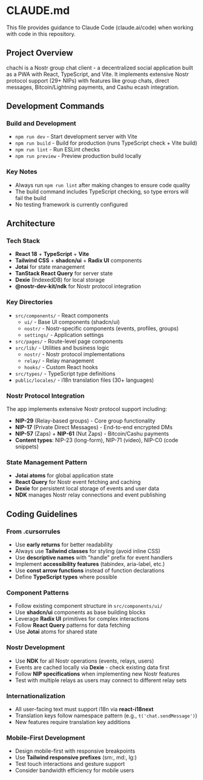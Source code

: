 # CLAUDE.md

This file provides guidance to Claude Code (claude.ai/code) when working with code in this repository.

## Project Overview

chachi is a Nostr group chat client - a decentralized social application built as a PWA with React, TypeScript, and Vite. It implements extensive Nostr protocol support (29+ NIPs) with features like group chats, direct messages, Bitcoin/Lightning payments, and Cashu ecash integration.

## Development Commands

### Build and Development
- `npm run dev` - Start development server with Vite
- `npm run build` - Build for production (runs TypeScript check + Vite build)
- `npm run lint` - Run ESLint checks
- `npm run preview` - Preview production build locally

### Key Notes
- Always run `npm run lint` after making changes to ensure code quality
- The build command includes TypeScript checking, so type errors will fail the build
- No testing framework is currently configured

## Architecture

### Tech Stack
- **React 18** + **TypeScript** + **Vite**
- **Tailwind CSS** + **shadcn/ui** + **Radix UI** components
- **Jotai** for state management
- **TanStack React Query** for server state
- **Dexie** (IndexedDB) for local storage
- **@nostr-dev-kit/ndk** for Nostr protocol integration

### Key Directories
- `src/components/` - React components
  - `ui/` - Base UI components (shadcn/ui)
  - `nostr/` - Nostr-specific components (events, profiles, groups)
  - `settings/` - Application settings
- `src/pages/` - Route-level page components  
- `src/lib/` - Utilities and business logic
  - `nostr/` - Nostr protocol implementations
  - `relay/` - Relay management
  - `hooks/` - Custom React hooks
- `src/types/` - TypeScript type definitions
- `public/locales/` - i18n translation files (30+ languages)

### Nostr Protocol Integration
The app implements extensive Nostr protocol support including:
- **NIP-29** (Relay-based groups) - Core group functionality
- **NIP-17** (Private Direct Messages) - End-to-end encrypted DMs
- **NIP-57** (Zaps) + **NIP-61** (Nut Zaps) - Bitcoin/Cashu payments
- **Content types**: NIP-23 (long-form), NIP-71 (video), NIP-C0 (code snippets)

### State Management Pattern
- **Jotai atoms** for global application state
- **React Query** for Nostr event fetching and caching
- **Dexie** for persistent local storage of events and user data
- **NDK** manages Nostr relay connections and event publishing

## Coding Guidelines

### From .cursorrules
- Use **early returns** for better readability
- Always use **Tailwind classes** for styling (avoid inline CSS)
- Use **descriptive names** with "handle" prefix for event handlers
- Implement **accessibility features** (tabindex, aria-label, etc.)
- Use **const arrow functions** instead of function declarations
- Define **TypeScript types** where possible

### Component Patterns
- Follow existing component structure in `src/components/ui/`
- Use **shadcn/ui** components as base building blocks
- Leverage **Radix UI** primitives for complex interactions
- Follow **React Query** patterns for data fetching
- Use **Jotai** atoms for shared state

### Nostr Development
- Use **NDK** for all Nostr operations (events, relays, users)
- Events are cached locally via **Dexie** - check existing data first
- Follow **NIP specifications** when implementing new Nostr features
- Test with multiple relays as users may connect to different relay sets

### Internationalization
- All user-facing text must support i18n via **react-i18next**
- Translation keys follow namespace pattern (e.g., `t('chat.sendMessage')`)
- New features require translation key additions

### Mobile-First Development
- Design mobile-first with responsive breakpoints
- Use **Tailwind responsive prefixes** (sm:, md:, lg:)
- Test touch interactions and gesture support
- Consider bandwidth efficiency for mobile users